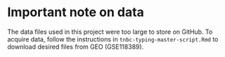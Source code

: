 # Important note on data

The data files used in this project were too large to store on GitHub. To acquire data, follow the instructions in `tnbc-typing-master-script.Rmd` to download desired files from GEO (GSE118389).
